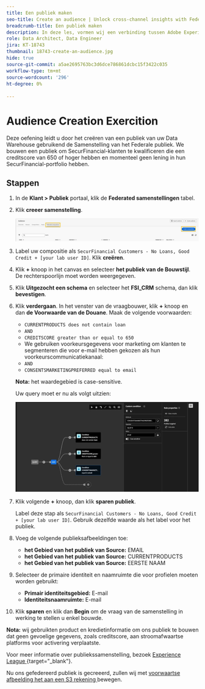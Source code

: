 ```yaml
---
title: Een publiek maken
seo-title: Create an audience | Unlock cross-channel insights with Federated Audience Composition
breadcrumb-title: Een publiek maken
description: In deze les, vormen wij een verbinding tussen Adobe Experience Platform en uw onderneming Data Warehouse om Federated Audience Composition toe te laten.
role: Data Architect, Data Engineer
jira: KT-18743
thumbnail: 18743-create-an-audience.jpg
hide: true
source-git-commit: a5ae2695763bc3d6dce786861dcbc15f3422c035
workflow-type: tm+mt
source-wordcount: '296'
ht-degree: 0%

---
```



# Audience Creation Exercition

Deze oefening leidt u door het creëren van een publiek van uw Data Warehouse gebruikend de Samenstelling van het Federale publiek. We bouwen een publiek om SecurFinancial-klanten te kwalificeren die een creditscore van 650 of hoger hebben en momenteel geen lening in hun SecurFinancial-portfolio hebben.

## Stappen

1. In de **Klant > Publiek** portaal, klik de **Federated samenstellingen** tabel.
2. Klik **creeer samenstelling**.

   ![ creeer-samenstelling ](assets/create-composition.png)

3. Label uw compositie als `SecurFinancial Customers - No Loans, Good Credit + [your lab user ID]`. Klik **creëren**.

4. Klik **+** knoop in het canvas en selecteer **het publiek van de Bouwstijl**. De rechterspoorlijn moet worden weergegeven.

5. Klik **Uitgezocht een schema** en selecteer het **FSI_CRM** schema, dan klik **bevestigen**.

6. Klik **verdergaan**. In het venster van de vraagbouwer, klik **+** knoop en dan **de Voorwaarde van de Douane**. Maak de volgende voorwaarden:
   - `CURRENTPRODUCTS does not contain loan`
   - `AND`
   - `CREDITSCORE greater than or equal to 650`
   - We gebruiken voorkeursgegevens voor marketing om klanten te segmenteren die voor e-mail hebben gekozen als hun voorkeurscommunicatiekanaal:
   - `AND`
   - `CONSENTSMARKETINGPREFERRED equal to email`

   **Nota:** het waardegebied is case-sensitive.

   Uw query moet er nu als volgt uitzien:

   ![ vraag-bouwer ](assets/query-builder.png)

7. Klik volgende **+** knoop, dan klik **sparen publiek**.

   Label deze stap als `SecurFinancial Customers - No Loans, Good Credit + [your lab user ID]`. Gebruik dezelfde waarde als het label voor het publiek.

8. Voeg de volgende publieksafbeeldingen toe:
   - **het Gebied van het publiek van Source:** EMAIL
   - **het Gebied van het publiek van Source:** CURRENTPRODUCTS
   - **het Gebied van het publiek van Source:** EERSTE NAAM

9. Selecteer de primaire identiteit en naamruimte die voor profielen moeten worden gebruikt:
   - **Primair identiteitsgebied:** E-mail
   - **Identiteitsnaamruimte:** E-mail

10. Klik **sparen** en klik dan **Begin** om de vraag van de samenstelling in werking te stellen u enkel bouwde.

**Nota:** wij gebruikten product en kredietinformatie om ons publiek te bouwen dat geen gevoelige gegevens, zoals creditscore, aan stroomafwaartse platforms voor activering verplaatste.

Voor meer informatie over publiekssamenstelling, bezoek [ Experience League ](https://experienceleague.adobe.com/nl/docs/federated-audience-composition/using/compositions/create-composition/create-composition){target="_blank"}.

Nu ons gefedereerd publiek is gecreeerd, zullen wij met [ voorwaartse afbeelding het aan een S3 rekening ](map-federated-audience-to-s3.md) bewegen.
